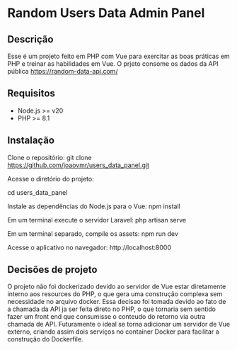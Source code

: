 # Random Users Data Admin Panel

## Descrição

Esse é um projeto feito em PHP com Vue para exercitar as boas práticas em PHP e treinar as habilidades em Vue. O prjeto consome os dados da API pública https://random-data-api.com/

## Requisitos

- Node.js >= v20
- PHP >= 8.1

## Instalação

Clone o repositório:
git clone https://github.com/joaovmr/users_data_panel.git

Acesse o diretório do projeto:

cd users_data_panel

Instale as dependências do Node.js para o Vue:
npm install

Em um terminal execute o servidor Laravel:
php artisan serve

Em um terminal separado, compile os assets:
npm run dev

Acesse o aplicativo no navegador:
http://localhost:8000

## Decisões de projeto
O projeto não foi dockerizado devido ao servidor de Vue estar diretamente interno aos resources do PHP, o que gera uma construção complexa sem necessidade no arquivo docker. Essa decisao foi tomada devido ao fato de a chamada da API ja ser feita direto no PHP, o que tornaria sem sentido fazer um front end que consumisse o conteudo do retorno via outra chamada de API. Futuramente o ideal se torna adicionar um servidor de Vue externo, criando assim dois serviços no container Docker para facilitar a construção do Dockerfile.